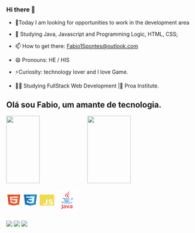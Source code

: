 ### Hi there 👋


- 🔭Today I am looking for opportunities to work in the development area
 
- 🌱 Studying Java, Javascript and Programming Logic, HTML, CSS;  

- 📫 How to get there: Fabio15pontes@outlook.com

- 😄 Pronouns: HE / HIS

- ⚡Curiosity: technology lover and I love Game.

- 👩‍💻 Studying FullStack Web Development |💙 Proa Institute.

## Olá sou Fabio, um amante de tecnologia.

<div>
  
<img height="180em" width="42%" src="https://github-readme-stats.vercel.app/api?username=Henriquesantos12&show_icons=true&theme=transparent" />
<img height="180em" width="48%" src="https://github-readme-stats.vercel.app/api/top-langs/?username=Fabiocaetano777&hide_progress=true&theme=transparent" />

</div>

  <div style="display: inline_block"><br>
    <img align="center" alt="Fabio-HTML" height="30" width="40" src="https://raw.githubusercontent.com/devicons/devicon/master/icons/html5/html5-original.svg">
    <img align="center" alt="Fabio-CSS" height="30" width="40" src="https://raw.githubusercontent.com/devicons/devicon/master/icons/css3/css3-original.svg">
    <img align="center" alt="Fabio-Js" height="30" width="40" src="https://raw.githubusercontent.com/devicons/devicon/master/icons/javascript/javascript-plain.svg">
    <img align="center" alt="Fabio-JAVA" height="50" width="60" src="https://raw.githubusercontent.com/devicons/devicon/master/icons/java/java-original-wordmark.svg">
</div>

##

<div>
  <a href="https://instagram.com/fb.b0y?igshid=YmMyMTA2M2Y=" target="_blank"><img src="https://img.shields.io/badge/-Instagram-%23E4405F?style =for-the- badge&logo=instagram&logoColor=white" target="_blank"></a>
<a href="https://"Fabio Fb#4724" target="_blank"></a>
  <a href = "mailto:fabio15pontes@outlook.com"><img src="https://img.shields.io/badge/-Gmail-%23333?style=for-the-badge&logo=gmail&logoColor=white" alvo ="_blank"></a>
  <a href="https://www.linkedin.com/in/fabio-caetano-375a7020b/" target="_blank"><img src="https://img.shields.io/badge/-LinkedIn- %230077B5?style=for-the-badge&logo=linkedin&logoColor=white" target="_blank"></a>
  
</div>

